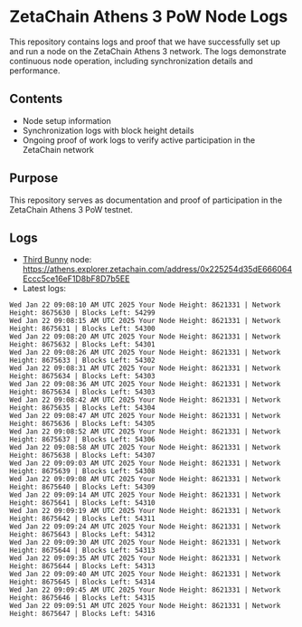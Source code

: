 # ZetaChain Athens 3 PoW Node Logs
This repository contains logs and proof that we have successfully set up and run a node on the ZetaChain Athens 3 network. The logs demonstrate continuous node operation, including synchronization details and performance.

## Contents
- Node setup information
- Synchronization logs with block height details
- Ongoing proof of work logs to verify active participation in the ZetaChain network

## Purpose
This repository serves as documentation and proof of participation in the ZetaChain Athens 3 PoW testnet.

## Logs

- [Third Bunny](https://thirdbunny.xyz/) node: https://athens.explorer.zetachain.com/address/0x225254d35dE666064Eccc5ce16eF1D8bF8D7b5EE
- Latest logs:
```
Wed Jan 22 09:08:10 AM UTC 2025 Your Node Height: 8621331 | Network Height: 8675630 | Blocks Left: 54299
Wed Jan 22 09:08:15 AM UTC 2025 Your Node Height: 8621331 | Network Height: 8675631 | Blocks Left: 54300
Wed Jan 22 09:08:20 AM UTC 2025 Your Node Height: 8621331 | Network Height: 8675632 | Blocks Left: 54301
Wed Jan 22 09:08:26 AM UTC 2025 Your Node Height: 8621331 | Network Height: 8675633 | Blocks Left: 54302
Wed Jan 22 09:08:31 AM UTC 2025 Your Node Height: 8621331 | Network Height: 8675634 | Blocks Left: 54303
Wed Jan 22 09:08:36 AM UTC 2025 Your Node Height: 8621331 | Network Height: 8675634 | Blocks Left: 54303
Wed Jan 22 09:08:42 AM UTC 2025 Your Node Height: 8621331 | Network Height: 8675635 | Blocks Left: 54304
Wed Jan 22 09:08:47 AM UTC 2025 Your Node Height: 8621331 | Network Height: 8675636 | Blocks Left: 54305
Wed Jan 22 09:08:52 AM UTC 2025 Your Node Height: 8621331 | Network Height: 8675637 | Blocks Left: 54306
Wed Jan 22 09:08:58 AM UTC 2025 Your Node Height: 8621331 | Network Height: 8675638 | Blocks Left: 54307
Wed Jan 22 09:09:03 AM UTC 2025 Your Node Height: 8621331 | Network Height: 8675639 | Blocks Left: 54308
Wed Jan 22 09:09:08 AM UTC 2025 Your Node Height: 8621331 | Network Height: 8675640 | Blocks Left: 54309
Wed Jan 22 09:09:14 AM UTC 2025 Your Node Height: 8621331 | Network Height: 8675641 | Blocks Left: 54310
Wed Jan 22 09:09:19 AM UTC 2025 Your Node Height: 8621331 | Network Height: 8675642 | Blocks Left: 54311
Wed Jan 22 09:09:24 AM UTC 2025 Your Node Height: 8621331 | Network Height: 8675643 | Blocks Left: 54312
Wed Jan 22 09:09:30 AM UTC 2025 Your Node Height: 8621331 | Network Height: 8675644 | Blocks Left: 54313
Wed Jan 22 09:09:35 AM UTC 2025 Your Node Height: 8621331 | Network Height: 8675644 | Blocks Left: 54313
Wed Jan 22 09:09:40 AM UTC 2025 Your Node Height: 8621331 | Network Height: 8675645 | Blocks Left: 54314
Wed Jan 22 09:09:45 AM UTC 2025 Your Node Height: 8621331 | Network Height: 8675646 | Blocks Left: 54315
Wed Jan 22 09:09:51 AM UTC 2025 Your Node Height: 8621331 | Network Height: 8675647 | Blocks Left: 54316
```

